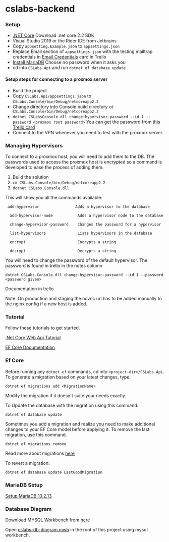 # cslabs-backend

### Setup

* [.NET Core](https://dotnet.microsoft.com/download) Download .net core 2.2 SDK
* Visual Studio 2019 or the Rider IDE from Jetbrains
* Copy `appsetting.Example.json` to `appsettings.json`
* Replace Email section of `appsettings.json` with the testing mailtrap credentials in [Email Credentials](https://trello.com/c/ytg2ndaX) card in Trello
* [Install MariaDB](#MariaDB-Setup) Choose no password when it asks you
* cd into `CSLabs.Api` and run `dotnet ef database update`

#### Setup steps for connecting to a proxmox server

* Build the project
* Copy `CSLabs.Api/appsettings.json` to `CSLabs.Console/bin/Debug/netcoreapp2.2`
* Change directory into Console build directory `cd CSLabs.Console/bin/Debug/netcoreapp2.2` 
* `dotnet CSLabsConsole.dll change-hypervisor-password --id 1 --password <proxmox root password>` You can get the password from 
[this Trello card](https://trello.com/c/WFFm6iwa)
* Connect to the VPN whenever you need to test with the proxmox server.


### Managing Hypervisors

To connect to a proxmox host, you will need to add them to the DB. The passwords used to
access the proxmox host is encrypted so a command is developed to ease the process of adding them.

1. Build the solution
2. `cd CSLabs.Console/bin/Debug/netcoreapp2.2`
3. `dotnet CSLabs.Console.dll` 

This will show you all the commands available:

```
 add-hypervisor                Adds a hypervisor to the database

  add-hypervisor-node           Adds a hypervisor node to the database

  change-hypervisor-password    Changes the password for a hypervisor

  list-hypervisors              Lists hypervisors in the database

  encrypt                       Encrypts a string

  decrypt                       Decrypts a string
```

You will need to change the password of the default hypervisor. The password is found in trello in the notes column

```
dotnet CSLabs.Console.dll change-hypervisor-password --id 1 --password <password given>
```

Documentation in trello 


Note: On production and staging the novnc url has to be added manually to the nginx config if a new host is added.



### Tutorial

Follow these tutorials to get started.

[.Net Core Web Api Tutorial](https://docs.microsoft.com/en-us/aspnet/core/tutorials/first-web-api?view=aspnetcore-2.2&tabs=visual-studio)

[EF Core Documentation](https://docs.microsoft.com/en-us/ef/core/)


### Ef Core

Before running any `dotnet ef` commands, cd into `<project-dir>/CSLabs.Api`.
To generate a migration based on your latest changes, type:

```
dotnet ef migrations add <MigrationName>
``` 

Modify the migration if it doesn't suite your needs exactly.

To Update the database with the migration using this command:

```
dotnet ef database update
```

Sometimes you add a migration and realize you need to make additional changes to your EF Core model before applying it. To remove the last migration, use this command.

```
dotnet ef migrations remove
```
Read more about migrations [here](https://docs.microsoft.com/en-us/ef/core/managing-schemas/migrations)

To revert a migration:

```
dotnet ef database update LastGoodMigration
```


### MariaDB Setup

[Setup MariaDB 10.2.13](https://downloads.mariadb.org/interstitial/mariadb-10.2.13/winx64-packages/mariadb-10.2.13-winx64.msi/from/http%3A//ftp.hosteurope.de/mirror/archive.mariadb.org/)

### Database Diagram

Download MYSQL Workbench from [here](https://dev.mysql.com/get/Downloads/MySQLGUITools/mysql-workbench-community-8.0.17-winx64.msi)

Open [cslabs-db-diagram.mwb](./cslabs-db-diagram.mwb) in the root of this project using mysql workbench.